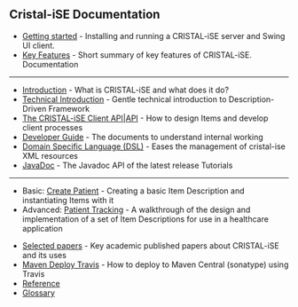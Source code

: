 Cristal-iSE Documentation
-------------------------

* [Getting started](Getting-Started) - Installing and running a CRISTAL-iSE server and Swing UI client.
* [Key Features](Key-Features) - Short summary of key features of CRISTAL-iSE.
Documentation
----------------
  - [Introduction](Introduction) - What is CRISTAL-iSE and what does it do?
  - [Technical Introduction](Technical-Introduction) - Gentle technical introduction to Description-Driven Framework
  - [The CRISTAL-iSE Client API|API](API) - How to design Items and develop client processes
  - [Developer Guide](Developer-Guide) - The documents to understand internal working
  - [Domain Specific Language (DSL)](Domain-Specific-Language-(DSL)) - Eases the management of cristal-ise XML resources
  - [JavaDoc](http://javadoc.io/doc/org.cristalise/cristalise-kernel) - The Javadoc API of the latest release
Tutorials
-----------------
  - Basic: [Create Patient](Basic-Tutorial) - Creating a basic Item Description and instantiating Items with it
  - Advanced: [Patient Tracking](/cristal-ise/tutorial-PatientTracking/wiki/Home) - A walkthrough of the design and implementation of a set of Item Descriptions for use in a healthcare application
* [Selected papers](Selected-papers) - Key academic published papers about CRISTAL-iSE and its uses
* [Maven Deploy Travis](Maven-Deploy-Travis) - How to deploy to Maven Central (sonatype) using Travis
* [Reference](Reference)
* [Glossary](Glossary)

